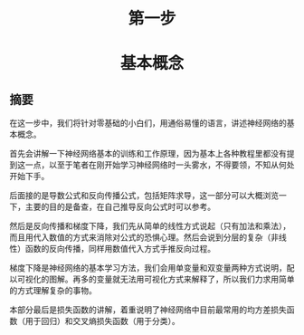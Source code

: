 <!--Copyright © Microsoft Corporation. All rights reserved.
  适用于[License](https://github.com/Microsoft/ai-edu/blob/master/LICENSE.md)版权许可-->

# <center>第一步</center>

# <center>基本概念</center>

## 摘要

在这一步中，我们将针对零基础的小白们，用通俗易懂的语言，讲述神经网络的基本概念。

首先会讲解一下神经网络基本的训练和工作原理，因为基本上各种教程里都没有提到这一点，以至于笔者在刚开始学习神经网络时一头雾水，不得要领，不知从何处开始下手。

后面接的是导数公式和反向传播公式，包括矩阵求导，这一部分可以大概浏览一下，主要的目的是备查，在自己推导反向公式时可以参考。

然后是反向传播和梯度下降，我们先从简单的线性方式说起（只有加法和乘法），而且用代入数值的方式来消除对公式的恐惧心理。然后会说到分层的复杂（非线性）函数的反向传播，同样用数值代入方式手推反向过程。

梯度下降是神经网络的基本学习方法，我们会用单变量和双变量两种方式说明，配以可视化的图解。再多的变量就无法用可视化方式来解释了，所以我们力求用简单的方式理解复杂的事物。

本部分最后是损失函数的讲解，着重说明了神经网络中目前最常用的均方差损失函数（用于回归）和交叉熵损失函数（用于分类）。
